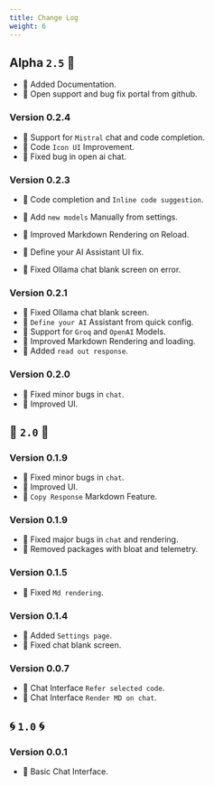 ```yaml
---
title: Change Log
weight: 6
---
```


## Alpha `2.5` 🎄

- 🚀 Added Documentation.
- 🚀 Open support and bug fix portal from github.

### Version **0.2.4**

- 🚀 Support for `Mistral` chat and code completion.
- 🐞 Code `Icon UI` Improvement.
- 🐞 Fixed bug in open ai chat.

### Version **0.2.3**

- 🚀 Code completion and `Inline code suggestion`.
- 🚀 Add `new models` Manually from settings.

- 🐞 Improved Markdown Rendering on Reload.
- 🐞 Define your AI Assistant UI fix.
- 🐞 Fixed Ollama chat blank screen on error.

### Version **0.2.1**

- 🐞 Fixed Ollama chat blank screen.
- 🚀 `Define your AI` Assistant from quick config.
- 🚀 Support for `Groq` and `OpenAI` Models.
- 🐞 Improved Markdown Rendering and loading.
- 🚀 Added `read out response`.

### Version **0.2.0**

- 🐞 Fixed minor bugs in `chat`.
- 🚀 Improved UI.

## 🎃 `2.0` 🎃

### Version **0.1.9**

- 🐞 Fixed minor bugs in `chat`.
- 🚀 Improved UI.
- 🚀 `Copy Response` Markdown Feature.

### Version **0.1.9**

- 🐞 Fixed major bugs in `chat` and rendering.
- 🐞 Removed packages with bloat and telemetry.

### Version **0.1.5**

- 🐞 Fixed `Md rendering`.

### Version **0.1.4**

- 🚀 Added `Settings page`.
- 🐞 Fixed chat blank screen.

### Version **0.0.7**

- 🚀 Chat Interface `Refer selected code`.
- 🚀 Chat Interface `Render MD on chat`.

## 🌀 `1.0` 🌀

### Version **0.0.1**

- 🚀 Basic Chat Interface.
